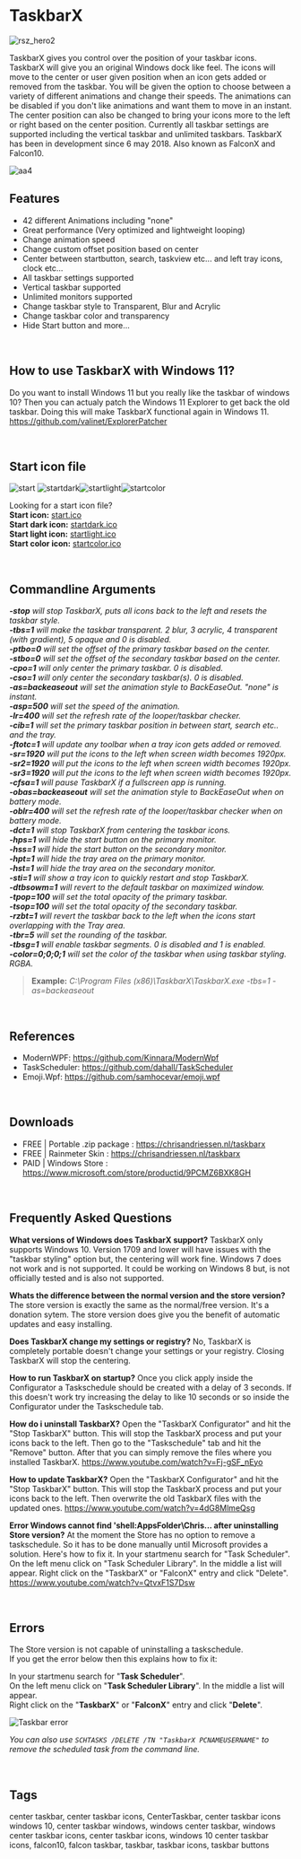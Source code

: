 
# TaskbarX


![rsz_hero2](https://user-images.githubusercontent.com/50437199/90984468-6c5a1a00-e575-11ea-9af0-a874115e07e7.png)
  
TaskbarX gives you control over the position of your taskbar icons.
TaskbarX will give you an original Windows dock like feel. The icons will move to the center or user given position when an icon gets added or removed from the taskbar. You will be given the option to choose between a variety of different animations and change their speeds. The animations can be disabled if you don't like animations and want them to move in an instant. The center position can also be changed to bring your icons more to the left or right based on the center position. Currently all taskbar settings are supported including the vertical taskbar and unlimited taskbars.
TaskbarX has been in development since 6 may 2018. Also known as FalconX and Falcon10.
&nbsp;  
  
![aa4](https://user-images.githubusercontent.com/50437199/79305152-1c968280-7ef3-11ea-9eda-c97f61b758bd.png)
&nbsp;


## Features

- 42 different Animations including "none"
- Great performance (Very optimized and lightweight looping)
- Change animation speed
- Change custom offset position based on center
- Center between startbutton, search, taskview etc... and left tray icons, clock etc...
- All taskbar settings supported
- Vertical taskbar supported
- Unlimited monitors supported
- Change taskbar style to Transparent, Blur and Acrylic
- Change taskbar color and transparency
- Hide Start button and more...
  
  
&nbsp;



## How to use TaskbarX with Windows 11?
 
Do you want to install Windows 11 but you really like the taskbar of windows 10? Then you can actualy patch the Windows 11 Explorer to get back the old taskbar. Doing this will make TaskbarX functional again in Windows 11. https://github.com/valinet/ExplorerPatcher
  
  &nbsp;

  
## Start icon file

![start](https://user-images.githubusercontent.com/50437199/147479778-efed8dce-058e-408e-89f8-18b1bd4ecbf8.png) ![startdark](https://user-images.githubusercontent.com/50437199/147481351-0d90c00a-be6d-4ac7-bd76-d1557bd539a1.png)![startlight](https://user-images.githubusercontent.com/50437199/147481364-68a55a47-f527-4add-8ada-9f9a2a560b18.png)![startcolor](https://user-images.githubusercontent.com/50437199/147634252-ad73062f-6409-45d8-8a10-1362da4e226b.png)


Looking for a start icon file?  
**Start icon:** [start.ico](https://github.com/ChrisAnd1998/TaskbarX/releases/download/1.7.5.0/start.ico)  
**Start dark icon:** [startdark.ico](https://github.com/ChrisAnd1998/TaskbarX/releases/download/1.7.5.0/startdark.ico)  
**Start light icon:** [startlight.ico](https://github.com/ChrisAnd1998/TaskbarX/releases/download/1.7.5.0/startlight.ico)  
**Start color icon:** [startcolor.ico](https://github.com/ChrisAnd1998/TaskbarX/releases/download/1.7.5.0/startcolor.ico)  

  &nbsp;
  

## Commandline Arguments

_**-stop** will stop TaskbarX, puts all icons back to the left and resets the taskbar style.  
**-tbs=1** will make the taskbar transparent. 2 blur, 3 acrylic, 4 transparent (with gradient), 5 opaque and 0 is disabled.  
**-ptbo=0** will set the offset of the primary taskbar based on the center.  
**-stbo=0** will set the offset of the secondary taskbar based on the center.  
**-cpo=1** will only center the primary taskbar. 0 is disabled.  
**-cso=1** will only center the secondary taskbar(s). 0 is disabled.  
**-as=backeaseout** will set the animation style to BackEaseOut. "none" is instant.  
**-asp=500** will set the speed of the animation.  
**-lr=400** will set the refresh rate of the looper/taskbar checker.  
**-cib=1** will set the primary taskbar position in between start, search etc.. and the tray.  
**-ftotc=1** will update any toolbar when a tray icon gets added or removed.  
**-sr=1920** will put the icons to the left when screen width becomes 1920px.  
**-sr2=1920** will put the icons to the left when screen width becomes 1920px.  
**-sr3=1920** will put the icons to the left when screen width becomes 1920px.  
**-cfsa=1** will pause TaskbarX if a fullscreen app is running.  
**-obas=backeaseout** will set the animation style to BackEaseOut when on battery mode.  
**-oblr=400** will set the refresh rate of the looper/taskbar checker when on battery mode.  
**-dct=1** will stop TaskbarX from centering the taskbar icons.  
**-hps=1** will hide the start button on the primary monitor.  
**-hss=1** will hide the start button on the secondary monitor.  
**-hpt=1** will hide the tray area on the primary monitor.  
**-hst=1** will hide the tray area on the secondary monitor.  
**-sti=1** will show a tray icon to quickly restart and stop TaskbarX.  
**-dtbsowm=1** will revert to the default taskbar on maximized window.  
**-tpop=100** will set the total opacity of the primary taskbar.  
**-tsop=100** will set the total opacity of the secondary taskbar.  
**-rzbt=1** will revert the taskbar back to the left when the icons start overlapping with the Tray area.  
**-tbr=5** will set the rounding of the taskbar.  
**-tbsg=1** will enable taskbar segments. 0 is disabled and 1 is enabled.  
**-color=0;0;0;1** will set the color of the taskbar when using taskbar styling. RGBA._
  
> **Example:** _C:\Program Files (x86)\TaskbarX\TaskbarX.exe -tbs=1 -as=backeaseout_


  
&nbsp;

## References

- ModernWPF:  https://github.com/Kinnara/ModernWpf  
- TaskScheduler:  https://github.com/dahall/TaskScheduler  
- Emoji.Wpf:  https://github.com/samhocevar/emoji.wpf  

&nbsp;


## Downloads

- FREE | Portable .zip package : https://chrisandriessen.nl/taskbarx 
- FREE | Rainmeter Skin : https://chrisandriessen.nl/taskbarx 
- PAID | Windows Store : https://www.microsoft.com/store/productid/9PCMZ6BXK8GH
  
  
&nbsp;



## Frequently Asked Questions

**What versions of Windows does TaskbarX support?** TaskbarX only supports Windows 10. Version 1709 and lower will have issues with the "taskbar styling" option but, the centering will work fine. Windows 7 does not work and is not supported. It could be working on Windows 8 but, is not officially tested and is also not supported.  



**Whats the difference between the normal version and the store version?** The store version is exactly the same as the normal/free version. It's a donation sytem. The store version does give you the benefit of automatic updates and easy installing.  



**Does TaskbarX change my settings or registry?** No, TaskbarX is completely portable doesn't change your settings or your registry. Closing TaskbarX will stop the centering.  



**How to run TaskbarX on startup?** Once you click apply inside the Configurator a Taskschedule should be created with a delay of 3 seconds. If this doesn't work try increasing the delay to like 10 seconds or so inside the Configurator under the Taskschedule tab.  



**How do i uninstall TaskbarX?** Open the "TaskbarX Configurator" and hit the "Stop TaskbarX" button. This will stop the TaskbarX process and put your icons back to the left. Then go to the "Taskschedule" tab and hit the "Remove" button. After that you can simply remove the files where you installed TaskbarX. https://www.youtube.com/watch?v=Fj-gSF_nEyo  



**How to update TaskbarX?** Open the "TaskbarX Configurator" and hit the "Stop TaskbarX" button. This will stop the TaskbarX process and put your icons back to the left. Then overwrite the old TaskbarX files with the updated ones. https://www.youtube.com/watch?v=4dG8MlmeQsg  



**Error Windows cannot find 'shell:AppsFolder\Chris... after uninstalling Store version?** At the moment the Store has no option to remove a taskschedule. So it has to be done manually until Microsoft provides a solution. Here's how to fix it. In your startmenu search for "Task Scheduler". On the left menu click on "Task Scheduler Library". In the middle a list will appear. Right click on the "TaskbarX" or "FalconX" entry and click "Delete". https://www.youtube.com/watch?v=QtvxF1S7Dsw  


&nbsp;



## Errors

The Store version is not capable of uninstalling a taskschedule.   
If you get the error below then this explains how to fix it:

In your startmenu search for "**Task Scheduler**".  
On the left menu click on "**Task Scheduler Library**". In the middle a list will appear.  
Right click on the "**TaskbarX**" or "**FalconX**" entry and click "**Delete**".  

![Taskbar error](https://user-images.githubusercontent.com/50437199/80919928-e0757580-8d6c-11ea-9106-b0b1ff33f740.png)

_You can also use `SCHTASKS /DELETE /TN "TaskbarX PCNAMEUSERNAME"` to remove the scheduled task from the command line._

&nbsp;


## Tags
center taskbar, center taskbar icons, CenterTaskbar, center taskbar icons windows 10, center taskbar windows, windows center taskbar, windows center taskbar icons, center taskbar icons, windows 10 center taskbar icons, falcon10, falcon taskbar, taskbar, taskbar icons, taskbar buttons
